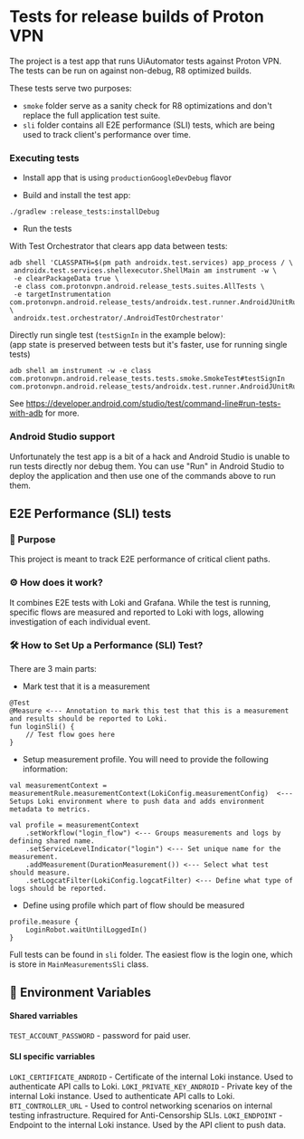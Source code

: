 # Tests for release builds of Proton VPN

The project is a test app that runs UiAutomator tests against Proton VPN. The tests can be run
on against non-debug, R8 optimized builds.

These tests serve two purposes:
- `smoke` folder serve as a sanity check for R8 optimizations and don't replace the full application test suite.
- `sli` folder contains all E2E performance (SLI) tests, which are being used to track client's performance over time.

### Executing tests

- Install app that is using `productionGoogleDevDebug` flavor

- Build and install the test app:

```
./gradlew :release_tests:installDebug
```
- Run the tests

With Test Orchestrator that clears app data between tests:

```
adb shell 'CLASSPATH=$(pm path androidx.test.services) app_process / \
 androidx.test.services.shellexecutor.ShellMain am instrument -w \
 -e clearPackageData true \
 -e class com.protonvpn.android.release_tests.suites.AllTests \
 -e targetInstrumentation com.protonvpn.android.release_tests/androidx.test.runner.AndroidJUnitRunner \
 androidx.test.orchestrator/.AndroidTestOrchestrator'
```

Directly run single test (`testSignIn` in the example below):  
(app state is preserved between tests but it's faster, use for running single tests)
```
adb shell am instrument -w -e class com.protonvpn.android.release_tests.tests.smoke.SmokeTest#testSignIn com.protonvpn.android.release_tests/androidx.test.runner.AndroidJUnitRunner
```

See https://developer.android.com/studio/test/command-line#run-tests-with-adb for more.

### Android Studio support

Unfortunately the test app is a bit of a hack and Android Studio is unable to run tests directly
nor debug them. You can use "Run" in Android Studio to deploy the application and then use one
of the commands above to run them.

## E2E Performance (SLI) tests

### 🎯 Purpose

This project is meant to track E2E performance of critical client paths.

### ⚙️ How does it work?

It combines E2E tests with Loki and Grafana. While the test is running, specific flows are measured and reported to Loki with logs, allowing investigation of each individual event.

### 🛠️ How to Set Up a Performance (SLI) Test?

There are 3 main parts:

- Mark test that it is a measurement
```
@Test
@Measure <--- Annotation to mark this test that this is a measurement and results should be reported to Loki.
fun loginSli() {
    // Test flow goes here
}
```

- Setup measurement profile. You will need to provide the following information:

```
val measurementContext = measurementRule.measurementContext(LokiConfig.measurementConfig)  <--- Setups Loki environment where to push data and adds environment metadata to metrics.

val profile = measurementContext
    .setWorkflow("login_flow") <--- Groups measurements and logs by defining shared name.
    .setServiceLevelIndicator("login") <--- Set unique name for the measurement.
    .addMeasurement(DurationMeasurement()) <--- Select what test should measure.
    .setLogcatFilter(LokiConfig.logcatFilter) <--- Define what type of logs should be reported.
```

- Define using profile which part of flow should be measured

```
profile.measure {
    LoginRobot.waitUntilLoggedIn()
}
```

Full tests can be found in `sli` folder. The easiest flow is the login one, which is store in `MainMeasurementsSli` class.

## 🔑 Environment Variables

#### Shared varriables

`TEST_ACCOUNT_PASSWORD` - password for paid user.

#### SLI specific varriables

`LOKI_CERTIFICATE_ANDROID` - Certificate of the internal Loki instance. Used to authenticate API calls to Loki.
`LOKI_PRIVATE_KEY_ANDROID` - Private key of the internal Loki instance. Used to authenticate API calls to Loki.
`BTI_CONTROLLER_URL` - Used to control networking scenarios on internal testing infrastructure. Required for Anti-Censorship SLIs.
`LOKI_ENDPOINT` - Endpoint to the internal Loki instance. Used by the API client to push data.
